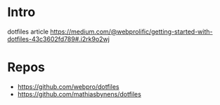 # Intro
dotfiles article 
https://medium.com/@webprolific/getting-started-with-dotfiles-43c3602fd789#.i2rk9o2wj

# Repos
+ https://github.com/webpro/dotfiles
+ https://github.com/mathiasbynens/dotfiles
